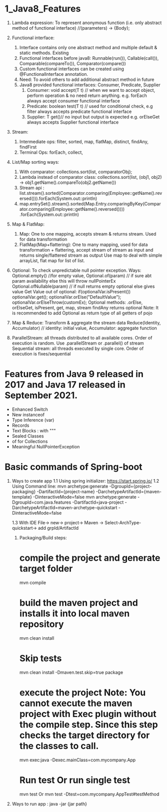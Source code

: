 # 1_Java8_Features
1. Lambda expression: To represent anonymous function (i.e. only abstract method of functional interface) //(parameters)
   -> {Body};
2. Functional interface: 
   1. Interface contains only one abstract method and multiple default & static methods. Existing
   2. Functional interfaces before java8: Runnable(run()), Callable(call()), Comparable(compareTo()), Comparator(compare())
   3. Custom functional interfaces can be created using @FunctionalInterface annotation. 
   4. Need: To avoid others to add additional abstract method in future 
   5. Java8 provided functional interfaces: Consumer, Predicate, Supplier
      1. Consumer: void accept(T t) // when we want to accept object, perform operation & no need return anything. e.g. forEach always
            accept consumer functional interface 
      2. Predicate: boolean test(T t) // used for conditional check, e.g filter always
            accepts predicate functional interface 
      3. Supplier: T get()// no input but output is expected e.g. orElseGet always
            accepts Supplier functional interface
3. Stream:
   1. Intermediate ops: filter, sorted, map, flatMap, distinct, findAny, findFirst 
   2. Terminal Ops: forEach, collect,
   
4. List/Map sorting ways: 
   1. With comparator: collections.sort(list, comparatorObj); 
   2. Lambda instead of comparator class: collections.sort(list, (obj1, obj2) -> obj1.getName().compareTo(obj2.getName())
   3. Stream api : list.stream().sorted(Comparator.comparing(Employee::getName().reversed())).forEach(System.out::println)
   4. map.entrySet().stream().sorted(Map.Entry.comparingByKey(Comparator.comparing(Employee::getName().reversed())))
      .forEach(System.out::println)

5. Map & FlatMap:
   1. Map: One to one mapping, accepts stream & returns stream. Used for data transformation 
   2. FlatMap(Map+flattering): One to many mapping, used for data transformation + flattering, accept stream of stream as input and returns
      single/flattered stream as output Use map to deal with simple arrayList, flat map for list of list.

6. Optional: To check unpredictable null pointer exception. Ways: Optional.empty() //for empty value, Optional.of(param)
   // if sure abt param availability else this will throw nullPointerEx Optional.ofNullable(param) // if null returns
   empty optional else gives value Get Value out of optional:
   if(optionalVar.isPresent()) optionalVar.get(); optionalVar.orElse("DefaultValue"); optionalVar.orElseThrow(customEx);
   Optional methods: .orElse, orElseGet, isPresent, get, map, stream findAny returns optional Note: It is recommended to
   add Optional as return type of all getters of pojo

7. Map & Reduce: Transform & aggregate the stream data Reduce(Identity, Accumulator) // identity: initial value,
   Accumulator: aggregate function

8. ParallelStream:  all threads distributed to all available cores. Order of execution is random. Use .parallelStream or
   .parallel() of stream Sequential stream: all threads executed by single core. Order of execution is fixes/sequential


# Features from Java 9 released in 2017 and Java 17 released in September 2021.
- Enhanced Switch
- New instanceof
- Type Inference (var)
- Records
- Text Blocks : with """
- Sealed Classes
- of for Collections
- Meaningful NullPointerException

# Basic commands of Spring-boot

1. Ways to create app 1.1 Using spring initializer: https://start.spring.io/
   1.2 Using Command line:
   mvn archetype:generate -DgroupId={project-packaging} -DartifactId={project-name}
   -DarchetypeArtifactId={maven-template} -DinteractiveMode=false mvn archetype:generate -DgroupId=com.java.features
   -DartifactId=java-project -DarchetypeArtifactId=maven-archetype-quickstart -DinteractiveMode=false

   1.3 With IDE File-> new-> project-> Maven -> Select-ArchType-quickstart-> add grpId/ArtifactId

    1. Packaging/Build steps:
       # compile the project and generate target folder
       mvn compile
       # build the maven project and installs it into local maven repository
       mvn clean install
       # Skip tests
       mvn clean install -Dmaven.test.skip=true package
       # execute the project Note: You cannot execute the maven project with Exec plugin without the compile step. Since this step checks the target directory for the classes to call.
       mvn exec:java -Dexec.mainClass=com.mycompany.App
       # Run test Or run single test
       mvn test Or mvn test -Dtest=com.mycompany.AppTest#testMethod

2. Ways to run app  : java -jar {jar path} 